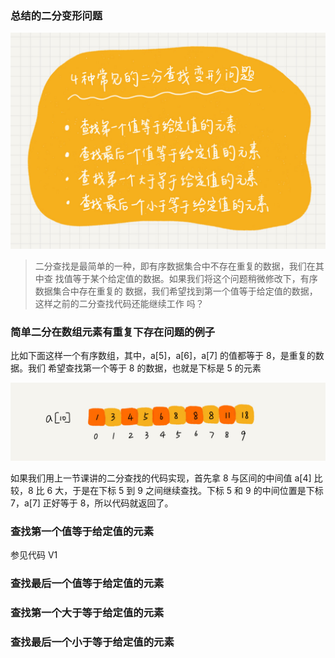 ### 总结的二分变形问题

![img.png](img.png)


>二分查找是最简单的一种，即有序数据集合中不存在重复的数据，我们在其中查
找值等于某个给定值的数据。如果我们将这个问题稍微修改下，有序数据集合中存在重复的
数据，我们希望找到第一个值等于给定值的数据，这样之前的二分查找代码还能继续工作
吗？
> 
> 
> 


### 简单二分在数组元素有重复下存在问题的例子

比如下面这样一个有序数组，其中，a[5]，a[6]，a[7] 的值都等于 8，是重复的数据。我们
希望查找第一个等于 8 的数据，也就是下标是 5 的元素

![img_1.png](img_1.png)

如果我们用上一节课讲的二分查找的代码实现，首先拿 8 与区间的中间值 a[4] 比较，8 比
6 大，于是在下标 5 到 9 之间继续查找。下标 5 和 9 的中间位置是下标 7，a[7] 正好等于
8，所以代码就返回了。


### 查找第一个值等于给定值的元素


参见代码 V1

### 查找最后一个值等于给定值的元素


### 查找第一个大于等于给定值的元素

### 查找最后一个小于等于给定值的元素
